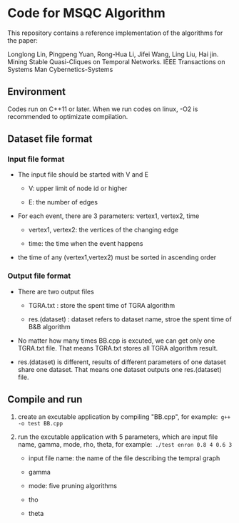# Code for MSQC  Algorithm

This repository contains a reference implementation of the algorithms for the paper:

Longlong Lin, Pingpeng Yuan, Rong-Hua Li, Jifei Wang, Ling Liu, Hai jin. Mining Stable Quasi-Cliques on Temporal Networks. IEEE Transactions on Systems Man Cybernetics-Systems

## Environment

Codes run on C++11 or later. When we run codes on linux, -O2 is recommended to optimizate compilation.

## Dataset file format

### Input file format

- The input file should be started with V and E

	-  V: upper limit of node id or higher  

	-  E: the number of edges

- For each event, there are 3 parameters: vertex1, vertex2, time

	- vertex1, vertex2: the vertices of the changing edge

	- time: the time when the event happens

- the time of any (vertex1,vertex2) must be sorted in ascending order

### Output file format

- There are two output files

	- TGRA.txt : store the spent time of TGRA algorithm 

	- res.(dataset) : dataset refers to dataset name, stroe the spent time of B&B algorithm

- No matter how many times BB.cpp is excuted, we can get only one TGRA.txt file. That means TGRA.txt stores all TGRA algorithm result.

- res.(dataset) is different, results of different parameters of one dataset share one dataset. That means one dataset outputs one res.(dataset) file.  

## Compile and run

1. create an excutable application by compiling "BB.cpp", for example:` g++ -o test BB.cpp`

2. run the excutable application with 5 parameters, which are input file name, gamma,  mode, rho, theta, for example:` ./test enron 0.8 4 0.6 3`

	- input file name: the name of the file describing the tempral graph

	- gamma

	- mode: five pruning algorithms

	- tho

	- theta
